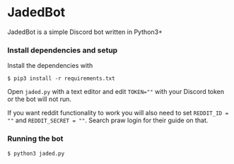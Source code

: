 # JadedBot
JadedBot is a simple Discord bot written in Python3+

### Install dependencies and setup
Install the dependencies with

`$ pip3 install -r requirements.txt`

Open `jaded.py` with a text editor and edit `TOKEN=""` with your Discord token or the bot will not run.

If you want reddit functionality to work you will also need to set `REDDIT_ID = ""` and `REDDIT_SECRET = ""`. Search praw login for their guide on that.

### Running the bot
`$ python3 jaded.py`
